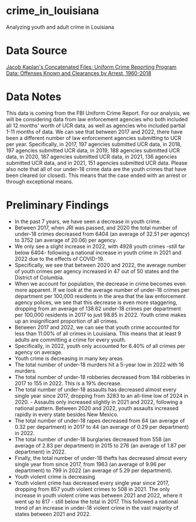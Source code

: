 # crime_in_louisiana
Analyzing youth and adult crime in Louisiana

# Data Source
[Jacob Kaplan's Concatenated Files: Uniform Crime Reporting Program Data: Offenses Known and Clearances by Arrest, 1960-2018](https://www.openicpsr.org/openicpsr/project/100707/version/V13/view)

# Data Notes
This data is coming from the FBI Uniform Crime Report. For our analysis, we will be considering data from law enforcement agencies who both included all 12 months' worth of UCR data, as well as agencies who included partial 1-11 months of data. We can see that between 2017 and 2022, there have been a different number of law enforcement agencies submitting to UCR per year. Specifically, in 2017, 197 agencies submitted UCR data, in 2018, 197 agencies submitted UCR data, in 2019, 188 agencies submitted UCR data, in 2020, 187 agencies submitted UCR data, in 2021, 136 agencies submitted UCR data, and in 2021, 151 agencies submitted UCR data. Please also note that all of our under-18 crime data are the youth crimes that have been cleared (or closed). This means that the case ended with an arrest or through exceptional means. 

# Preliminary Findings
- In the past 7 years, we have seen a decrease in youth crime. 
- Between 2017, when JRI was passed, and 2020 the total number of under-18 crimes decreased from 6404 (an average of 32.51 per agency) to 3752 (an average of 20.06) per agency. 
- We only see a slight increase in 2022, with 4928 youth crimes -still far below 6404- following a national increase in youth crime in 2021 and 2022 due to the effects of COVID-19. 
- Specifically, we see that between 2020 and 2022, the average number of youth crimes per agency increased in 47 out of 50 states and the District of Columbia. 
- When we account for population, the decrease in crime becomes even more apparent. If we look at the average number of under-18 crimes per department per 100,000 residents in the area that the law enforcement agency polices, we see that this decrease is even more staggering, dropping from an average of 138.62 under-18 crimes per department per 100,000 residents in 2017 to just 98.85 in 2022.
Youth crime makes up an insignificant proportion of all crimes. 
- Between 2017 and 2022, we can see that youth crime accounted for less than 11.00% of all crimes in Louisiana. This means that at least 9 adults are committing a crime for every youth. 
- Specifically, in 2022, youth only accounted for 8.40% of all crimes per agency on average. 
- Youth crime is decreasing in many key areas.
- The total number of under-18 murders hit a 5-year low in 2022 with 16 murders. 
- The total number of under-18 robberies decreased from 184 robberies in 2017 to 155 in 2022. This is a 19% decrease.
- The total number of under-18 assaults has decreased almost every single year since 2017, dropping from 3283 to an all-time low of 2024 in 2020.  - Assaults only increased slightly in 2021 and 2022, following a national pattern. Between 2020 and 2022, youth assaults increased rapidly in every state besides New Mexico.
- The total number of under-18 rapes decreased from 64 (an average of 0.32 per department) in 2017 to 44 (an average of 0.29 per department) in 2022. 
- The total number of under-18 burglaries decreased from 558 (an average of  2.83 per department) in 2015 to 276 (an average of 1.87 per department) in 2022. 
- Finally, the total number of under-18 thefts has decreased almost every single year from since 2017, from 1963 (an average of 9.96 per department) to 799 in 2022 (an average of 5.29 per department).
- Youth violent crime is decreasing
- Youth violent crime has decreased every single year since 2017, dropping from 857 youth violent crimes to 508 in 2021. The only increase in youth violent crime was between 2021 and 2022, where it went up to 817 - still below the total in 2017. This followed a national trend of an increase in under-18 violent crime in the vast majority of states between 2021 and 2022. 

